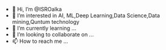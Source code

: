 - 👋 Hi, I’m @ISROalka
- 👀 I’m interested in  AI, ML,Deep Learning,Data Science,Data mining,Quntum technology
- 🌱 I’m currently learning ...
- 💞️ I’m looking to collaborate on ...
- 📫 How to reach me ...

<!---
ISROalka/ISROalka is a ✨ special ✨ repository because its `README.md` (this file) appears on your GitHub profile.
You can click the Preview link to take a look at your changes.
--->
